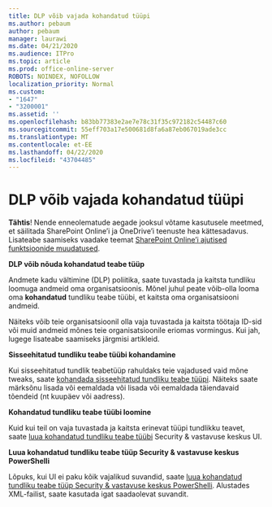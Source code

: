 ```yaml
---
title: DLP võib vajada kohandatud tüüpi
ms.author: pebaum
author: pebaum
manager: laurawi
ms.date: 04/21/2020
ms.audience: ITPro
ms.topic: article
ms.prod: office-online-server
ROBOTS: NOINDEX, NOFOLLOW
localization_priority: Normal
ms.custom:
- "1647"
- "3200001"
ms.assetid: ''
ms.openlocfilehash: b83bb77383e2ae7e78c31f35c972182c54487c60
ms.sourcegitcommit: 55eff703a17e500681d8fa6a87eb067019ade3cc
ms.translationtype: MT
ms.contentlocale: et-EE
ms.lasthandoff: 04/22/2020
ms.locfileid: "43704485"
---
```

# <a name="dlp-might-need-a-custom-type"></a>DLP võib vajada kohandatud tüüpi

**Tähtis**! Nende enneolematude aegade jooksul võtame kasutusele meetmed, et säilitada SharePoint Online’i ja OneDrive’i teenuste hea kättesadavus. Lisateabe saamiseks vaadake teemat [SharePoint Online’i ajutised funktsioonide muudatused](https://aka.ms/ODSPAdjustments).

**DLP võib nõuda kohandatud teabe tüüp**

Andmete kadu vältimine (DLP) poliitika, saate tuvastada ja kaitsta tundliku loomuga andmeid oma organisatsioonis. Mõnel juhul peate võib-olla looma oma **kohandatud** tundliku teabe tüübi, et kaitsta oma organisatsiooni andmeid.

Näiteks võib teie organisatsioonil olla vaja tuvastada ja kaitsta töötaja ID-sid või muid andmeid mõnes teie organisatsioonile eriomas vormingus. Kui jah, lugege lisateabe saamiseks järgmisi artikleid.
  
 **Sisseehitatud tundliku teabe tüübi kohandamine**
  
Kui sisseehitatud tundlik teabetüüp rahuldaks teie vajadused vaid mõne tweaks, saate [kohandada sisseehitatud tundliku teabe tüüpi](https://docs.microsoft.com/office365/securitycompliance/customize-a-built-in-sensitive-information-type). Näiteks saate märksõnu lisada või eemaldada või lisada või eemaldada täiendavaid tõendeid (nt kuupäev või aadress).
  
 **Kohandatud tundliku teabe tüübi loomine**
  
Kuid kui teil on vaja tuvastada ja kaitsta erinevat tüüpi tundlikku teavet, saate [luua kohandatud tundliku teabe tüübi](https://docs.microsoft.com/office365/securitycompliance/create-a-custom-sensitive-information-type) Security & vastavuse keskus UI.
  
**Luua kohandatud tundliku teabe tüüp Security & vastavuse keskus PowerShelli**

Lõpuks, kui UI ei paku kõik vajalikud suvandid, saate [luua kohandatud tundliku teabe tüüp Security & vastavuse keskus PowerShelli](https://docs.microsoft.com/office365/securitycompliance/create-a-custom-sensitive-information-type-in-scc-powershell). Alustades XML-failist, saate kasutada igat saadaolevat suvandit.
